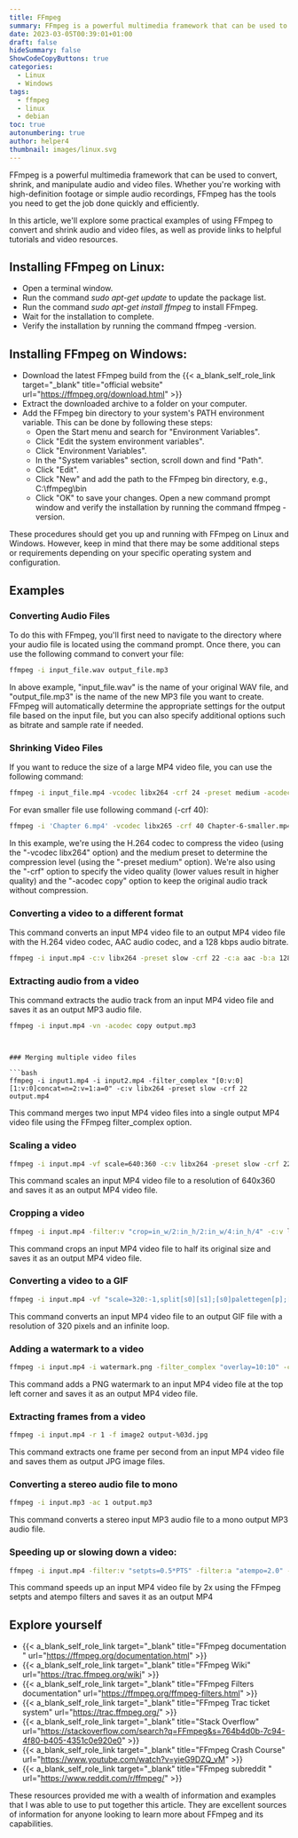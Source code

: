 ```yaml
---
title: FFmpeg
summary: FFmpeg is a powerful multimedia framework that can be used to convert, shrink, and manipulate audio and video files. Whether you're working with high-definition footage or simple audio recordings, FFmpeg has the tools you need to get the job done quickly and efficiently.
date: 2023-03-05T00:39:01+01:00
draft: false
hideSummary: false
ShowCodeCopyButtons: true
categories:
  - Linux
  - Windows
tags:
  - ffmpeg
  - linux
  - debian
toc: true
autonumbering: true
author: helper4
thumbnail: images/linux.svg
---
```


FFmpeg is a powerful multimedia framework that can be used to convert, shrink, and manipulate audio and video files. Whether you're working with high-definition footage or simple audio recordings, FFmpeg has the tools you need to get the job done quickly and efficiently.

In this article, we'll explore some practical examples of using FFmpeg to convert and shrink audio and video files, as well as provide links to helpful tutorials and video resources.

## Installing FFmpeg on Linux:

- Open a terminal window.
- Run the command _sudo apt-get update_ to update the package list.
- Run the command _sudo apt-get install ffmpeg_ to install FFmpeg.
- Wait for the installation to complete.
- Verify the installation by running the command ffmpeg -version.

## Installing FFmpeg on Windows:

- Download the latest FFmpeg build from the  {{< a_blank_self_role_link target="_blank" title="official website" url="https://ffmpeg.org/download.html" >}}
- Extract the downloaded archive to a folder on your computer.
- Add the FFmpeg bin directory to your system's PATH environment variable. This can be done by following these steps:
    - Open the Start menu and search for "Environment Variables".
    - Click "Edit the system environment variables".
    - Click "Environment Variables".
    - In the "System variables" section, scroll down and find "Path".
    - Click "Edit".
    - Click "New" and add the path to the FFmpeg bin directory, e.g., C:\ffmpeg\bin
    - Click "OK" to save your changes.
    Open a new command prompt window and verify the installation by running the command ffmpeg -version.

These procedures should get you up and running with FFmpeg on Linux and Windows. However, keep in mind that there may be some additional steps or requirements depending on your specific operating system and configuration.

## Examples
### Converting Audio Files

To do this with FFmpeg, you'll first need to navigate to the directory where your audio file is located using the command prompt. Once there, you can use the following command to convert your file:

```bash
ffmpeg -i input_file.wav output_file.mp3
```
In above example, "input_file.wav" is the name of your original WAV file, and "output_file.mp3" is the name of the new MP3 file you want to create. FFmpeg will automatically determine the appropriate settings for the output file based on the input file, but you can also specify additional options such as bitrate and sample rate if needed.

### Shrinking Video Files

If you want to reduce the size of a large MP4 video file, you can use the following command:

```bash
ffmpeg -i input_file.mp4 -vcodec libx264 -crf 24 -preset medium -acodec copy output_file.mp4
```

For evan smaller file use following command (-crf 40):
```bash
ffmpeg -i 'Chapter 6.mp4' -vcodec libx265 -crf 40 Chapter-6-smaller.mp4
```
In this example, we're using the H.264 codec to compress the video (using the "-vcodec libx264" option) and the medium preset to determine the compression level (using the "-preset medium" option). We're also using the "-crf" option to specify the video quality (lower values result in higher quality) and the "-acodec copy" option to keep the original audio track without compression.

### Converting a video to a different format

This command converts an input MP4 video file to an output MP4 video file with the H.264 video codec, AAC audio codec, and a 128 kbps audio bitrate.

```bash
ffmpeg -i input.mp4 -c:v libx264 -preset slow -crf 22 -c:a aac -b:a 128k output.mp4
```

### Extracting audio from a video

This command extracts the audio track from an input MP4 video file and saves it as an output MP3 audio file.

```bash
ffmpeg -i input.mp4 -vn -acodec copy output.mp3
```
```


### Merging multiple video files

```bash
ffmpeg -i input1.mp4 -i input2.mp4 -filter_complex "[0:v:0][1:v:0]concat=n=2:v=1:a=0" -c:v libx264 -preset slow -crf 22 output.mp4
```

This command merges two input MP4 video files into a single output MP4 video file using the FFmpeg filter_complex option.

### Scaling a video

```bash
ffmpeg -i input.mp4 -vf scale=640:360 -c:v libx264 -preset slow -crf 22 output.mp4
```

This command scales an input MP4 video file to a resolution of 640x360 and saves it as an output MP4 video file.

### Cropping a video

```bash
ffmpeg -i input.mp4 -filter:v "crop=in_w/2:in_h/2:in_w/4:in_h/4" -c:v libx264 -preset slow -crf 22 output.mp4
```

This command crops an input MP4 video file to half its original size and saves it as an output MP4 video file.

### Converting a video to a GIF

```bash
ffmpeg -i input.mp4 -vf "scale=320:-1,split[s0][s1];[s0]palettegen[p];[s1][p]paletteuse" -loop 0 output.gif
```
This command converts an input MP4 video file to an output GIF file with a resolution of 320 pixels and an infinite loop.


### Adding a watermark to a video

```bash
ffmpeg -i input.mp4 -i watermark.png -filter_complex "overlay=10:10" -c:v libx264 -preset slow -crf 22 output.mp4
```
This command adds a PNG watermark to an input MP4 video file at the top left corner and saves it as an output MP4 video file.

### Extracting frames from a video

```bash
ffmpeg -i input.mp4 -r 1 -f image2 output-%03d.jpg
```

This command extracts one frame per second from an input MP4 video file and saves them as output JPG image files.

### Converting a stereo audio file to mono

```bash
ffmpeg -i input.mp3 -ac 1 output.mp3
```
This command converts a stereo input MP3 audio file to a mono output MP3 audio file.

### Speeding up or slowing down a video:

```bash
ffmpeg -i input.mp4 -filter:v "setpts=0.5*PTS" -filter:a "atempo=2.0" -c:v libx264 -preset slow -crf 22 output.mp4
```

This command speeds up an input MP4 video file by 2x using the FFmpeg setpts and atempo filters and saves it as an output MP4

## Explore yourself

- {{< a_blank_self_role_link target="_blank" title="FFmpeg documentation " url="https://ffmpeg.org/documentation.html" >}} 
- {{< a_blank_self_role_link target="_blank" title="FFmpeg Wiki" url="https://trac.ffmpeg.org/wiki" >}} 
- {{< a_blank_self_role_link target="_blank" title="FFmpeg Filters documentation" url="https://ffmpeg.org/ffmpeg-filters.html" >}} 
- {{< a_blank_self_role_link target="_blank" title="FFmpeg Trac ticket system" url="https://trac.ffmpeg.org/" >}} 
- {{< a_blank_self_role_link target="_blank" title="Stack Overflow" url="https://stackoverflow.com/search?q=FFmpeg&s=764b4d0b-7c94-4f80-b405-4351c0e920e0" >}} 
- {{< a_blank_self_role_link target="_blank" title="FFmpeg Crash Course" url="https://www.youtube.com/watch?v=yieG9DZQ_vM" >}} 
- {{< a_blank_self_role_link target="_blank" title="FFmpeg subreddit " url="https://www.reddit.com/r/ffmpeg/" >}} 

These resources provided me with a wealth of information and examples that I was able to use to put together this article. They are excellent sources of information for anyone looking to learn more about FFmpeg and its capabilities.

&nbsp;
